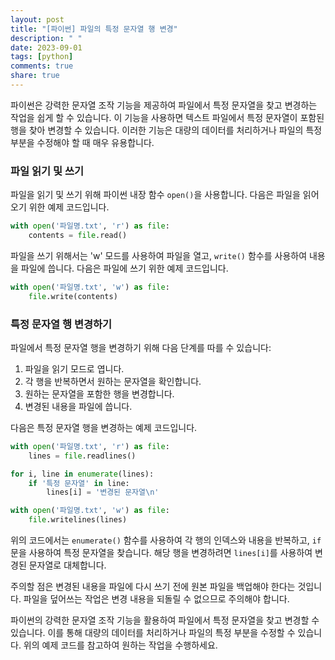 ```yaml
---
layout: post
title: "[파이썬] 파일의 특정 문자열 행 변경"
description: " "
date: 2023-09-01
tags: [python]
comments: true
share: true
---
```


파이썬은 강력한 문자열 조작 기능을 제공하여 파일에서 특정 문자열을 찾고 변경하는 작업을 쉽게 할 수 있습니다. 이 기능을 사용하면 텍스트 파일에서 특정 문자열이 포함된 행을 찾아 변경할 수 있습니다. 이러한 기능은 대량의 데이터를 처리하거나 파일의 특정 부분을 수정해야 할 때 매우 유용합니다.

### 파일 읽기 및 쓰기

파일을 읽기 및 쓰기 위해 파이썬 내장 함수 `open()`을 사용합니다. 다음은 파일을 읽어오기 위한 예제 코드입니다.

```python
with open('파일명.txt', 'r') as file:
    contents = file.read()
```

파일을 쓰기 위해서는 'w' 모드를 사용하여 파일을 열고, `write()` 함수를 사용하여 내용을 파일에 씁니다. 다음은 파일에 쓰기 위한 예제 코드입니다.

```python
with open('파일명.txt', 'w') as file:
    file.write(contents)
```

### 특정 문자열 행 변경하기

파일에서 특정 문자열 행을 변경하기 위해 다음 단계를 따를 수 있습니다:

1. 파일을 읽기 모드로 엽니다.
2. 각 행을 반복하면서 원하는 문자열을 확인합니다.
3. 원하는 문자열을 포함한 행을 변경합니다.
4. 변경된 내용을 파일에 씁니다.

다음은 특정 문자열 행을 변경하는 예제 코드입니다.

```python
with open('파일명.txt', 'r') as file:
    lines = file.readlines()

for i, line in enumerate(lines):
    if '특정 문자열' in line:
        lines[i] = '변경된 문자열\n'

with open('파일명.txt', 'w') as file:
    file.writelines(lines)
```

위의 코드에서는 `enumerate()` 함수를 사용하여 각 행의 인덱스와 내용을 반복하고, `if`문을 사용하여 특정 문자열을 찾습니다. 해당 행을 변경하려면 `lines[i]`를 사용하여 변경된 문자열로 대체합니다.

주의할 점은 변경된 내용을 파일에 다시 쓰기 전에 원본 파일을 백업해야 한다는 것입니다. 파일을 덮어쓰는 작업은 변경 내용을 되돌릴 수 없으므로 주의해야 합니다.

파이썬의 강력한 문자열 조작 기능을 활용하여 파일에서 특정 문자열을 찾고 변경할 수 있습니다. 이를 통해 대량의 데이터를 처리하거나 파일의 특정 부분을 수정할 수 있습니다. 위의 예제 코드를 참고하여 원하는 작업을 수행하세요.